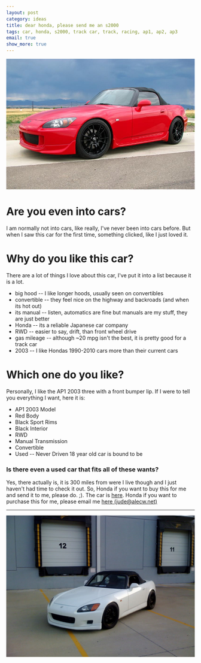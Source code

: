 ```yaml
---
layout: post
category: ideas
title: dear honda, please send me an s2000
tags: car, honda, s2000, track car, track, racing, ap1, ap2, ap3
email: true
show_more: true
---
```


![car](/assets/photos/s2000_1.jpg)

# Are you even into cars?

I am normally not into cars, like really, I've never been into cars before. But when I saw this car for the first time, something clicked, like I just loved it.

# Why do you like this car?

There are a lot of things I love about this car, I've put it into a list because it is a lot.

* big hood -- I like longer hoods, usually seen on convertibles
* convertible -- they feel nice on the highway and backroads (and when its hot out)
* its manual -- listen, automatics are fine but manuals are my stuff, they are just better
* Honda -- its a reliable Japanese car company
* RWD -- easier to say, drift, than front wheel drive
* gas mileage -- although ~20 mpg isn't the best, it is pretty good for a track car
* 2003 -- I like Hondas 1990-2010 cars more than their current cars

# Which one do you like?

Personally, I like the AP1 2003 three with a front bumper lip. If I were to tell you everything I want, here it is:

* AP1 2003 Model
* Red Body
* Black Sport Rims
* Black Interior
* RWD
* Manual Transmission
* Convertible
* Used -- Never Driven 18 year old car is bound to be $$$$

### Is there even a used car that fits all of these wants?

Yes, there actually is, it is 300 miles from were I live though and I just haven't had time to check it out. So, Honda if you want to buy this for me and send it to me, please do. ;). The car is [here](https://www.truecar.com/used-cars-for-sale/listing/JHMAP11403T006907/2003-honda-s2000/). Honda if you want to purchase this for me, please email me [here (jude@alecw.net)](mailto:jude@alecw.net)

---

![car](/assets/photos/s2000_2.jpg)
